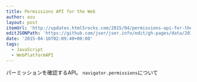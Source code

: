 ```yaml
---
title: Permissions API for the Web
author: azu
layout: post
itemUrl: 'http://updates.html5rocks.com/2015/04/permissions-api-for-the-web'
editJSONPath: 'https://github.com/jser/jser.info/edit/gh-pages/data/2015/04/index.json'
date: '2015-04-16T02:09:40+00:00'
tags:
  - JavaScript
  - WebPlatformAPI
---
```

パーミッションを確認するAPI。
`navigator.permissions`について
